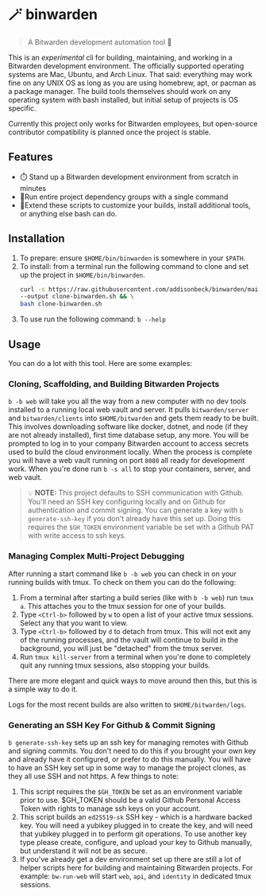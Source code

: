 # 🪄 binwarden 
> A Bitwarden development automation tool 💫

This is an *experimental* cli for building, maintaining, and working in a Bitwarden development environment. The officially supported operating systems are Mac, Ubuntu, and Arch Linux. That said: everything may work fine on any UNIX OS as long as you are using homebrew, apt, or pacman as a package manager. The build tools themselves should work on any operating system with bash installed, but initial setup of projects is OS specific.

Currently this project only works for Bitwarden employees, but open-source contributor compatibility is planned once the project is stable.

## Features

* ⏱️ Stand up a Bitwarden development environment from scratch in minutes
* 🐙Run entire project dependency groups with a single command
* 👷Extend these scripts to customize your builds, install additional tools, or anything else bash can do.

## Installation

1. To prepare: ensure `$HOME/bin/binwarden` is somewhere in your `$PATH`.
1. To install: from a terminal run the following command to clone and set up the project in `$HOME/bin/binwarden`.
    ```bash
    curl -s https://raw.githubusercontent.com/addisonbeck/binwarden/main/cloners/clone-binwarden \
    --output clone-binwarden.sh && \
    bash clone-binwarden.sh
    ```
1. To use run the following command: `b --help`

## Usage

You can do a lot with this tool. Here are some examples:

### Cloning, Scaffolding, and Building Bitwarden Projects

`b -b web` will take you all the way from a new computer with no dev tools installed to a running local web vault and server. It pulls `bitwarden/server` and `bitwarden/clients` into `$HOME/bitwarden` and gets them ready to be built. This involves downloading software like docker, dotnet, and node (if they are not already installed), first time database setup, any more. You will be prompted to log in to your company Bitwarden account to access secrets used to build the cloud environment locally. When the process is complete you will have a web vault running on port `8080` all ready for development work. When you're done run `b -s all` to stop your containers, server, and web vault.

> 💡 **NOTE:** This project defaults to SSH communication with Github. You'll need an SSH key configuring locally and on Github for authentication and commit signing. You can generate a key with `b generate-ssh-key` if you don't already have this set up. Doing this requires the `$GH_TOKEN` environment variable be set with a Github PAT with write access to ssh keys.

### Managing Complex Multi-Project Debugging

After running a start command like `b -b web` you can check in on your running builds with tmux. To check on them you can do the following:

1. From a terminal after starting a build series (like with `b -b web`) run `tmux a`. This attaches you to the tmux session for one of your builds.
1. Type `<Ctrl-b>` followed by `w` to open a list of your active tmux sessions. Select any that you want to view.
1. Type `<Ctrl-b>` followed by `d` to detach from tmux. This will not exit any of the running processes, and the vault will continue to build in the background, you will just be "detached" from the tmux server.
1. Run `tmux kill-server` from a terminal when you're done to completely quit any running tmux sessions, also stopping your builds.

There are more elegant and quick ways to move around then this, but this is a simple way to do it.

Logs for the most recent builds are also written to `$HOME/bitwarden/logs`.

### Generating an SSH Key For Github & Commit Signing

`b generate-ssh-key` sets up an ssh key for managing remotes with Github and signing commits. You don't need to do this if you brought your own key and already have it configured, or prefer to do this manually. You will have to have an SSH key set up in some way to manage the project clones, as they all use SSH and not https. A few things to note:

1. This script requires the `$GH_TOKEN` be set as an environment variable prior to use. $GH_TOKEN should be a valid Github Personal Access Token with rights to manage ssh keys on your account.
1. This script builds an `ed25519-sk` SSH key - which is a hardware backed key. You will need a yubikey plugged in to create the key, and will need that yubikey plugged in to perform git operations. To use another key type please create, configure, and upload your key to Github manually, but understand it will not be as secure.
1. If you've already get a dev environment set up there are still a lot of helper scripts here for building and maintaining Bitwarden projects. For example: `bw-run-web` will start `web`, `api`, and `identity` in dedicated tmux sessions.
